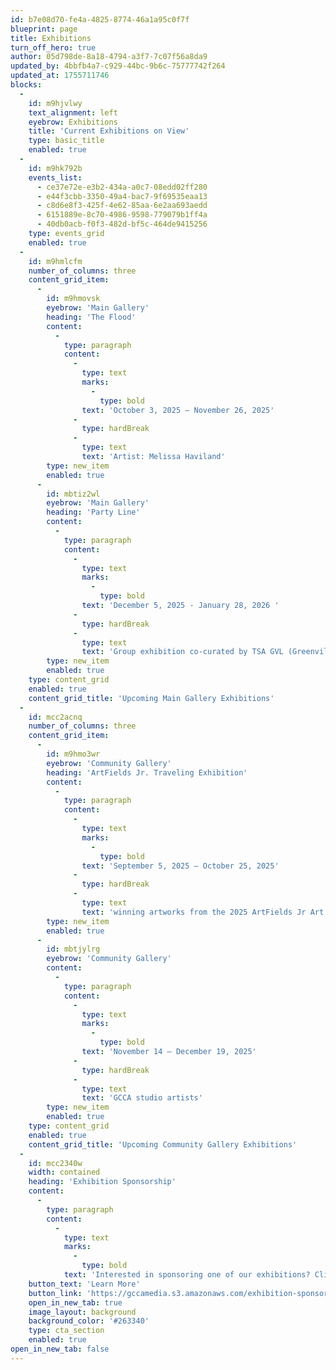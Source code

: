 ```yaml
---
id: b7e08d70-fe4a-4825-8774-46a1a95c0f7f
blueprint: page
title: Exhibitions
turn_off_hero: true
author: 05d798de-8a18-4794-a3f7-7c07f56a8da9
updated_by: 4bbfb4a7-c929-44bc-9b6c-75777742f264
updated_at: 1755711746
blocks:
  -
    id: m9hjvlwy
    text_alignment: left
    eyebrow: Exhibitions
    title: 'Current Exhibitions on View'
    type: basic_title
    enabled: true
  -
    id: m9hk792b
    events_list:
      - ce37e72e-e3b2-434a-a0c7-08edd02ff280
      - e44f3cbb-3350-49a4-bac7-9f69535eaa13
      - c8d6e8f3-425f-4e62-85aa-6e2aa693aedd
      - 6151889e-8c70-4986-9598-779079b1ff4a
      - 40db0acb-f0f3-482d-bf5c-464de9415256
    type: events_grid
    enabled: true
  -
    id: m9hmlcfm
    number_of_columns: three
    content_grid_item:
      -
        id: m9hmovsk
        eyebrow: 'Main Gallery'
        heading: 'The Flood'
        content:
          -
            type: paragraph
            content:
              -
                type: text
                marks:
                  -
                    type: bold
                text: 'October 3, 2025 – November 26, 2025'
              -
                type: hardBreak
              -
                type: text
                text: 'Artist: Melissa Haviland'
        type: new_item
        enabled: true
      -
        id: mbtiz2wl
        eyebrow: 'Main Gallery'
        heading: 'Party Line'
        content:
          -
            type: paragraph
            content:
              -
                type: text
                marks:
                  -
                    type: bold
                text: 'December 5, 2025 - January 28, 2026 '
              -
                type: hardBreak
              -
                type: text
                text: 'Group exhibition co-curated by TSA GVL (Greenville, SC) and ICOSA (Austin, TX)'
        type: new_item
        enabled: true
    type: content_grid
    enabled: true
    content_grid_title: 'Upcoming Main Gallery Exhibitions'
  -
    id: mcc2acnq
    number_of_columns: three
    content_grid_item:
      -
        id: m9hmo3wr
        eyebrow: 'Community Gallery'
        heading: 'ArtFields Jr. Traveling Exhibition'
        content:
          -
            type: paragraph
            content:
              -
                type: text
                marks:
                  -
                    type: bold
                text: 'September 5, 2025 – October 25, 2025'
              -
                type: hardBreak
              -
                type: text
                text: 'winning artworks from the 2025 ArtFields Jr Art Competition in addition to area participants.'
        type: new_item
        enabled: true
      -
        id: mbtjylrg
        eyebrow: 'Community Gallery'
        content:
          -
            type: paragraph
            content:
              -
                type: text
                marks:
                  -
                    type: bold
                text: 'November 14 – December 19, 2025'
              -
                type: hardBreak
              -
                type: text
                text: 'GCCA studio artists'
        type: new_item
        enabled: true
    type: content_grid
    enabled: true
    content_grid_title: 'Upcoming Community Gallery Exhibitions'
  -
    id: mcc2340w
    width: contained
    heading: 'Exhibition Sponsorship'
    content:
      -
        type: paragraph
        content:
          -
            type: text
            marks:
              -
                type: bold
            text: 'Interested in sponsoring one of our exhibitions? Click the link below to learn more!'
    button_text: 'Learn More'
    button_link: 'https://gccamedia.s3.amazonaws.com/exhibition-sponsorship.pdf'
    open_in_new_tab: true
    image_layout: background
    background_color: '#263340'
    type: cta_section
    enabled: true
open_in_new_tab: false
---
```

